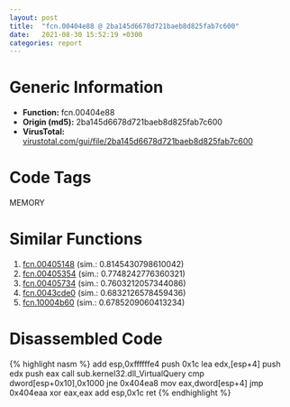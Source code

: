 ```yaml
---
layout: post
title:  "fcn.00404e88 @ 2ba145d6678d721baeb8d825fab7c600"
date:   2021-08-30 15:52:19 +0300
categories: report
---
```


# Generic Information
- **Function:** fcn.00404e88
- **Origin (md5):** 2ba145d6678d721baeb8d825fab7c600
- **VirusTotal:** [virustotal.com/gui/file/2ba145d6678d721baeb8d825fab7c600][virustotal_ref]

# Code Tags
<span class="tag" id="MEMORY">MEMORY</span>


# Similar Functions

1. [fcn.00405148][similar_1_ref] (sim.: 0.8145430798610042)
2. [fcn.00405354][similar_2_ref] (sim.: 0.7748242776360321)
3. [fcn.00405734][similar_3_ref] (sim.: 0.7603212057344086)
4. [fcn.0043cde0][similar_4_ref] (sim.: 0.6832126578459436)
5. [fcn.10004b60][similar_5_ref] (sim.: 0.6785209060413234)


# Disassembled Code

{% highlight nasm %}
add esp,0xffffffe4
push 0x1c
lea edx,[esp+4]
push edx
push eax
call sub.kernel32.dll_VirtualQuery
cmp dword[esp+0x10],0x1000
jne 0x404ea8
mov eax,dword[esp+4]
jmp 0x404eaa
xor eax,eax
add esp,0x1c
ret 
{% endhighlight %}


[similar_1_ref]: /report/fcn.00405148@27f3ad32e2eddc62e5434f19748fa0be
[similar_2_ref]: /report/fcn.00405354@6635b2bf1f4673ef3a7d242a02608d58
[similar_3_ref]: /report/fcn.00405734@8aa4eec8eb0ac35fe10d9e0394d3dbe4
[similar_4_ref]: /report/fcn.0043cde0@3e981d1767f44f5fe2446a49ffe52f4e
[similar_5_ref]: /report/fcn.10004b60@4c3818fdf32d89a09257dbc9d3e142ea
[virustotal_ref]: https://www.virustotal.com/gui/file/2ba145d6678d721baeb8d825fab7c600